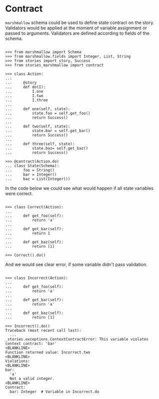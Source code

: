 # Contract

`marshmallow` schema could be used to define state contract on the story.
Validators would be applied at the moment of variable assignment or passed to
arguments. Validators are defined according to fields of the schema.

```pycon

>>> from marshmallow import Schema
>>> from marshmallow.fields import Integer, List, String
>>> from stories import story, Success
>>> from stories_marshmallow import contract

>>> class Action:
...
...     @story
...     def do(I):
...         I.one
...         I.two
...         I.three
...
...     def one(self, state):
...         state.foo = self.get_foo()
...         return Success()
...
...     def two(self, state):
...         state.bar = self.get_bar()
...         return Success()
...
...     def three(self, state):
...         state.baz= self.get_baz()
...         return Success()

>>> @contract(Action.do)
... class State(Schema):
...     foo = String()
...     bar = Integer()
...     baz = List(Integer())

```

In the code below we could see what would happen if all state variables were
correct.

```pycon

>>> class Correct(Action):
...
...     def get_foo(self):
...         return 'a'
...
...     def get_bar(self):
...         return 1
...
...     def get_baz(self):
...         return [1]

>>> Correct().do()

```

And we would see clear error, if some variable didn't pass validation.

```pycon

>>> class Incorrect(Action):
...
...     def get_foo(self):
...         return 'a'
...
...     def get_bar(self):
...         return 'a'
...
...     def get_baz(self):
...         return [1]

>>> Incorrect().do()
Traceback (most recent call last):
  ...
_stories.exceptions.ContextContractError: This variable violates context contract: 'bar'
<BLANKLINE>
Function returned value: Incorrect.two
<BLANKLINE>
Violations:
<BLANKLINE>
bar:
  'a'
  Not a valid integer.
<BLANKLINE>
Contract:
  bar: Integer  # Variable in Incorrect.do

```
